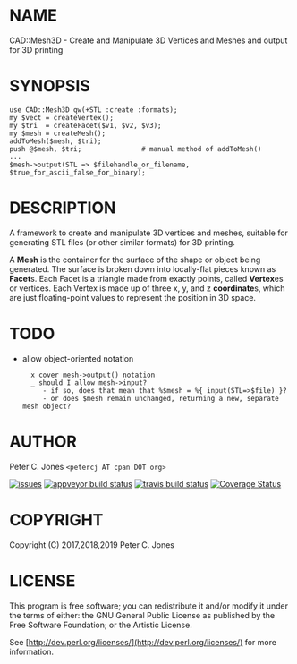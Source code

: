 # NAME

CAD::Mesh3D - Create and Manipulate 3D Vertices and Meshes and output for 3D printing

# SYNOPSIS

    use CAD::Mesh3D qw(+STL :create :formats);
    my $vect = createVertex();
    my $tri  = createFacet($v1, $v2, $v3);
    my $mesh = createMesh();
    addToMesh($mesh, $tri);
    push @$mesh, $tri;               # manual method of addToMesh()
    ...
    $mesh->output(STL => $filehandle_or_filename, $true_for_ascii_false_for_binary);

# DESCRIPTION

A framework to create and manipulate 3D vertices and meshes, suitable for generating STL files
(or other similar formats) for 3D printing.

A **Mesh** is the container for the surface of the shape or object being generated.  The surface is broken down
into locally-flat pieces known as **Facet**s.  Each Facet is a triangle made from exactly points, called
**Vertex**es or vertices.  Each Vertex is made up of three x, y, and z **coordinate**s, which are just
floating-point values to represent the position in 3D space.

# TODO

- allow object-oriented notation

        x cover mesh->output() notation
        _ should I allow mesh->input?
           - if so, does that mean that %$mesh = %{ input(STL=>$file) }?
           - or does $mesh remain unchanged, returning a new, separate mesh object?

# AUTHOR

Peter C. Jones `<petercj AT cpan DOT org>`

<div>
    <a href="https://github.com/pryrt/CAD-Mesh3D/issues"><img src="https://img.shields.io/github/issues/pryrt/CAD-Mesh3D.svg" alt="issues" title="issues"></a>
    <a href="https://ci.appveyor.com/project/pryrt/CAD-Mesh3D"><img src="https://ci.appveyor.com/api/projects/status/bc5jt6b2bjmpig5x?svg=true" alt="appveyor build status" title="appveyor build status"></a>
    <a href="https://travis-ci.org/pryrt/CAD-Mesh3D"><img src="https://travis-ci.org/pryrt/CAD-Mesh3D.svg?branch=master" alt="travis build status" title="travis build status"></a>
    <a href='https://coveralls.io/github/pryrt/CAD-Mesh3D?branch=master'><img src='https://coveralls.io/repos/github/pryrt/CAD-Mesh3D/badge.svg?branch=master' alt='Coverage Status' title='Coverage Status' /></a>
</div>

# COPYRIGHT

Copyright (C) 2017,2018,2019 Peter C. Jones

# LICENSE

This program is free software; you can redistribute it and/or modify it
under the terms of either: the GNU General Public License as published
by the Free Software Foundation; or the Artistic License.

See [http://dev.perl.org/licenses/](http://dev.perl.org/licenses/) for more information.
